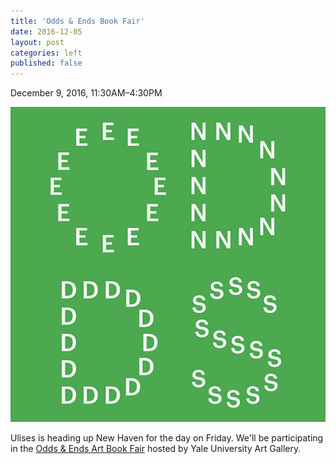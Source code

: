 ```yaml
---
title: 'Odds & Ends Book Fair'
date: 2016-12-05
layout: post
categories: left
published: false
---
```


December 9, 2016, 11:30AM–4:30PM

![odds and ends bookfair logo](assets/img/odds_ends_2016_1600x1600.jpg)

Ulises is heading up New Haven for the day on Friday. We'll be participating in the [Odds & Ends Art Book Fair](http://artgallery.yale.edu/calendar/events/book-fair-odds-and-ends-art-booksbook-arts-today) hosted by Yale University Art Gallery.
